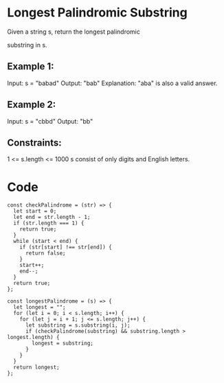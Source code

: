 # Longest Palindromic Substring

Given a string s, return the longest palindromic

substring in s.

## Example 1:

Input: s = "babad"
Output: "bab"
Explanation: "aba" is also a valid answer.

## Example 2:

Input: s = "cbbd"
Output: "bb"

## Constraints:

1 <= s.length <= 1000
s consist of only digits and English letters.

# Code

```
const checkPalindrome = (str) => {
  let start = 0;
  let end = str.length - 1;
  if (str.length === 1) {
    return true;
  }
  while (start < end) {
    if (str[start] !== str[end]) {
      return false;
    }
    start++;
    end--;
  }
  return true;
};

const longestPalindrome = (s) => {
  let longest = "";
  for (let i = 0; i < s.length; i++) {
    for (let j = i + 1; j <= s.length; j++) {
      let substring = s.substring(i, j);
      if (checkPalindrome(substring) && substring.length > longest.length) {
        longest = substring;
      }
    }
  }
  return longest;
};
```
